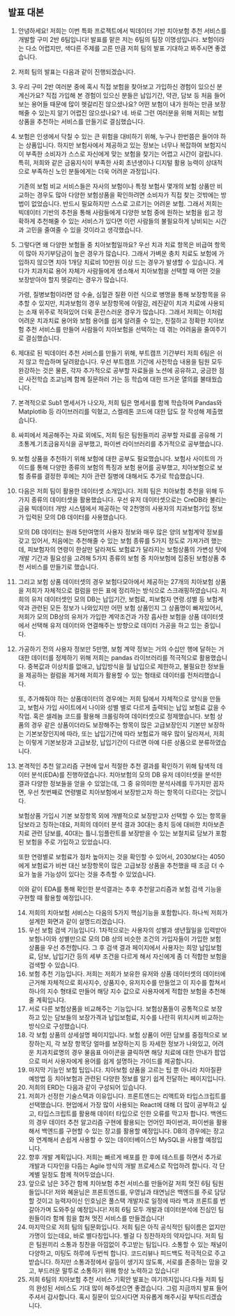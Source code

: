 ## 발표 대본

1. 안녕하세요! 저희는 이번 특화 프로젝트에서 빅데이터 기반 치아보험 추천 서비스를 개발할 구미 2반 6팀입니다! 발표를 맡은 저는 6팀의 팀장 이명성입니다. 보험이라는 다소 어렵지만, 색다른 주제를 고른 만큼 저희 팀의 발표 기대하고 봐주시면 좋겠습니다.

2. 저희 팀의 발표는 다음과 같이 진행되겠습니다.

3. 우리 구미 2반 여러분 중에 혹시 직접 보험을 찾아보고 가입하신 경험이 있으신 분 계신가요? 직접 가입해 본 경험이 있으신 분들은 납입기간, 약관, 담보 등 처음 들어보는 용어들 때문에 많이 헷갈리진 않으셨나요? 어떤 보험이 내가 원하는 만큼 보장해줄 수 있는지 알기 어렵진 않으셨나요? 네. 바로 그런 여러분을 위해 저희는 보험상품을 추천하는 서비스를 만들기로 결심했습니다. 

4. 보험은 인생에서 닥칠 수 있는 큰 위험을 대비하기 위해, 누구나 한번쯤은 들어야 하는 상품입니다. 하지만 보험사에서 제공하고 있는 정보는 너무나 복잡하여 보험지식이 부족한 소비자가 스스로 자신에게 맞는 보험을 찾기는 어렵고 시간이 걸립니다. 특히, 저희와 같은 금융지식이 부족한 사회 초년생이나 디지털 활용 능력이 상대적으로 부족하신 노인 분들에게는 더욱 어려운 과정입니다. 

   기존의 보험 비교 서비스들은 자사의 보험이나 특정 보험사 몇개의 보험 상품만 비교하는 경우도 많아 다양한 보험상품을 확인하려면 소비자가 직접 찾는 것밖에는 방법이 없었습니다. 반드시 필요하지만 스스로 고르기는 어려운 보험. 그래서 저희는 빅데이터 기반의 추천을 통해 사람들에게 다양한 보험 중에 원하는 보험을 쉽고 정확하게 추천해줄 수 있는 서비스가 있다면 이런 사람들의 불필요하게 낭비되는 시간과 고민을 줄여줄 수 있을 것이라고 생각했습니다. 

5. 그렇다면 왜 다양한 보험들 중 치아보험일까요? 우선 치과 치료 항목은 비급여 항목이 많아 자기부담금이 높은 경우가 많습니다. 그래서 가벼운 충치 치료도 보험에 가입하지 않으면 치아 1개당 치료비 10만원 이상 드는 경우가 발생할 수 있습니다. 게다가 치과치료 용어 자체가 사람들에게 생소해서 치아보험을 선택할 때 어떤 것을 보장받아야 할지 헷갈리는 경우가 많습니다. 

   가령, 질병보험이라면 암 수술, 심혈관 질환 이런 식으로 병명을 통해 보장항목을 유추할 수 있지만, 치과보험의 경우 보장항목에 아말감, 레진같이 치과 치료에 사용되는 소재 위주로 적혀있어 더욱 혼란스러운 경우가 많습니다. 그래서 저희는 이처럼 어려운 치과치료 용어와 보험 용어를 쉽게 알려줄 수 있는, 친절하고 정확한 치아보험 추천 서비스를 만들어 사람들이 치아보험을 선택하는 데 겪는 어려움을 줄여주기로 결심했습니다.

6.  제대로 된 빅데이터 추천 서비스를 만들기 위해, 부트캠프 기간부터 저희 6팀은 쉬지 않고 학습하며 달려왔습니다. 우선 부트캠프 기간에 사전학습 내용을 팀원 모두 완강하는 것은 물론, 각자 추가적으로 공부할 자료들을 노션에 공유하고, 궁금한 점은 사전학습 조교님께 함께 질문하러 가는 등 학습에 대한 뜨거운 열의를 불태웠습니다.

7. 본격적으로 Sub1 명세서가 나오자, 저희 팀은 명세서를 함께 학습하며 Pandas와 Matplotlib 등 라이브러리를 익혔고, 스켈레톤 코드에 대한 답도 잘 작성해 제출했습니다.

8. 싸피에서 제공해주는 자료 외에도, 저희 팀은 팀원들끼리 공부할 자료를 공유해 기초통계.기초금융지식을 공부했고, 파이썬 라이브러리를 추가적으로 공부했습니다.

9. 보험 상품을 추천하기 위해 보험에 대한 공부도 필요했습니다. 보험사 사이트의 가이드를 통해 다양한 종류의 보험의 특징과 보험 용어를 공부했고, 치아보험으로 보험 종류를 결정한 후에는 치아 관련 질병에 대해서도 추가로 학습했습니다.

10. 다음은 저희 팀이 활용한 데이터셋 소개입니다. 저희 팀은 치아보험 추천을 위해 두가지 종류의 데이터셋을 활용했습니다.  우선 유저 데이터셋으로는 CreDB라 불리는 금융 빅데이터 개방 시스템에서 제공하는 약 2천명의 사용자의 치과보험가입 정보가 입력된 모의 DB 데이터를 사용했습니다. 

    모의 DB 데이터는 원래 5만여명의 사용자 정보와 매우 많은 양의 보험계약 정보를 갖고 있어서, 처음에는 추천해줄 수 있는 보험 종류를 5가지 정도로 가져가려 했는데, 피보험자의 연령이 한살만 달라져도 보험료가 달라지는 보험상품의 가변성 탓에 개발 기간과 필요성을 고려해 5가지 종류의 보험 중 치아보험에 집중된 보험상품 추천 서비스를 만들기로 했습니다. 

11.   그리고 보험 상품 데이터셋의 경우 보험다모아에서 제공하는 27개의 치아보험 상품을 저희가 자체적으로 컬럼을 만든 표에 정리하는 방식으로 스크래핑하였습니다. 저희의 유저 데이터셋인 모의 DB는 납입기간, 보험료, 피보험자 연령.성별 등 보험계약과 관련된 모든 정보가 나와있지만 어떤 보험 상품인지 그 상품명이 빠져있어서, 저희가 모의 DB상의 유저가 가입한 계약조건과 가장 흡사한 보험을 상품 데이터셋에서 선택해 유저 데이터와 연결해주는 방향으로 데이터 가공을 하고 있는 중입니다.

12. 가공하기 전의 사용자 정보만 5만명, 보험 계약 정보는 거의 수십만 행에 달하는 거대한 데이터를 정제하기 위해 저희는 pandas 라이브러리를 적극적으로 활용했습니다. 중복값과 이상치를 없애고, 납입방식을 월 납입으로 제한하고, 불필요한 정보들을 제공하는 컬럼을 제거해 저희가 활용할 수 있는 형태로 데이터를 전처리했습니다. 

    또, 추가해줘야 하는 상품데이터의 경우에는 저희 팀에서 자체적으로 양식을 만들고, 보험사 가입 사이트에서 나이와 성별 별로 다르게 출력되는 납입 보험료 값을 수작업. 혹은 셀레늄 코드를 활용해 크롤링하여 데이터셋으로 정제했습니다. 보험 상품의 경우 같은 상품이더라도 보장해주는 항목이 많은 고급보장인지 기본만 보장하는 기본보장인지에 따라, 또는 납입기간에 따라 보험료가 매우 많이 달라져서, 저희는 이렇게 기본보장과 고급보장, 납입기간이 다르면 아예 다른 상품으로 분류하였습니다.

13. 본격적인 추천 알고리즘 구현에 앞서 적절한 추천 결과를 확인하기 위해 탐색적 데이터 분석(EDA)를 진행하였습니다. 치아보험의 모의 DB 유저 데이터셋을 분석한 결과 다양한 정보들을 얻을 수 있었는데, 그 중 유의미한 분석사례를 두가지만 꼽자면, 우선 첫번째로 연령별로 치아보험에서 보장받고자 하는 항목이 다르다는 것입니다. 

    보험상품 가입시 기본 보장항목 외에 개별적으로 보장받고자 선택할 수 있는 항목을 담보라고 칭하는데요, 저희의 데이터 분석 결과 30대는 충치 등에 대비한 치아보존치료 관련 담보를, 40대는 틀니.임플란트를 보장받을 수 있는 보철치료 담보가 포함된 보험을 주로 가입하고 있었습니다.

    또한 연령별로 보험료가 점차 높아지는 것을 확인할 수 있어서, 2030보다는 4050에게 보험료가 비싼 대신 보장항목이 많은 고급보장 상품을 추천했을 때 조금 더 수요가 높을 가능성이 있다는 것을 추측할 수 있었습니다.

    이와 같이 EDA를 통해 확인한 분석결과는 추후 추천알고리즘과 보험 검색 기능을 구현할 때 활용할 예정입니다.

    

    14. 저희의 치아보험 서비스는 다음의 5가지 핵심기능을 포함합니다. 하나씩 저희가 설계한 화면과 같이 설명드리겠습니다.
    15. 우선 보험 검색 기능입니다. 1차적으로는 사용자의 성별과 생년월일을 입력받아 보험나이와 성별만으로 모의 DB 상의 비슷한 조건의 가입자들이 가입한 보험 상품을 우선 추천합니다. 그 후 검색 결과 페이지에서 사용자는 희망 납입보험료, 담보, 납입기간 등의 세부 조건을 다르게 해서 자신에게 좀 더 적합한 보험을 검색할 수 있습니다.
    16. 보험 추천 기능입니다. 저희는 저희가 보유한 유저와 상품 데이터셋의 데이터에 근거해 자체적으로 회사지수, 상품지수, 유저지수를 만들었고 이 지수를 합쳐서 하나의 지수 형태로 만들어 해당 지수 값으로 사용자에게 적합한 보험을 추천해줄 계획입니다.
    17. 서로 다른 보험상품을 비교해주는 기능입니다. 보험상품들이 공통적으로 보장하고 있는 담보들의 보장가격과 납입보험료, 지수를 나란히 위치시켜 비교하는 방식으로 구성했습니다.
    18. 각 보험 상품의 상세설명 페이지입니다. 보험 상품이 어떤 담보를 중점적으로 보장하는지, 각 보장 항목당 얼마를 보장하는지 등 자세한 정보가 나와있고, 어려운 치과치료명의 경우 물음표 아이콘을 클릭하면 해당 치료에 대한 안내가 팝업으로 떠서 사용자에게 용어를 쉽게 설명하는 가이드를 제공합니다.
    19. 마지막 기능인 보험 팁입니다. 치아보험 상품을 고르는 팁 뿐 아니라 치아질환 예방법 등 치아보험과 관련된 다양한 정보를 알기 쉽게 전달하는 페이지입니다.
    20. 저희의 ERD는 다음과 같이 구성되어 있습니다.
    21. 저희가 선정한 기술스택과 이유입니다. 프론트엔드는 리액트와 타입스크립트를 선택했습니다. 현업에서 가장 많이 사용되는 React에 대해 더 많이 공부하고 싶고, 타입스크립트를 활용해 데이터 타입으로 인한 오류를 막고자 합니다. 백엔드의 경우 데이터 추천 알고리즘 구현에 활용되는 언어인 파이썬과, 파이썬을 활용해서 백엔드를 구현할 수 있는 장고를 활용할 예정입니다. DB의 경우에는 장고와 연계해서 손쉽게 사용할 수 있는 데이터베이스인 MySQL을 사용할 예정입니다.
    22. 향후 개발 계획입니다. 저희는 빠르게 배포를 한 후에 테스트를 하면서 추가로 개발과 디자인을 다듬는 Agile 방식의 개발 프로세스로 작업하려 합니다. 각 단계별 일정도 함께 적어두었습니다.
    23. 앞으로 남은 3주간 함께 치아보험 추천 서비스를 만들어갈 저희 멋진 6팀 팀원들입니다! 저와 혜윤님은 프론트엔드를, 우영님과 태연님은 백엔드를 주로 담당할 것이고 능력자이신 인호님은 풀스택 개발자로 일정에 따라 백과 프론트를 번갈아가며 도와주실 예정입니다! 저희 6팀 모두 개발과 데이터분석에 진심인 팀원들이라 함께 힘을 합쳐 멋진 서비스를 만들겠습니다!
    24. 마지막으로 저희 팀의 팀문화입니다. 저희 팀은 아직 공식적인 팀이름은 없지만 가명이 있는데요, 바로 별다칭입니다. 별걸 다 칭찬하자의 약자입니다. 저희 팀은 팀원끼리 소통과 칭찬을 아낌없이 주고받는 팀입니다. 소통할 수 있는 채널이 다양하고, 미팅도 하루에 두번씩 합니다. 코드리뷰나 피드백도 적극적으로 주고받습니다. 하지만 소통과정에서 갈등이 생기지 않도록, 서로를 존중하는 맘을 갖고, 부드러운 말투로 소통하기 위해 항상 노력하고 있습니다! 
    25. 저희 6팀의 치아보험 추천 서비스 기획안 발표는 여기까지입니다.다들 저희 팀의 완성된 서비스도 기대 많이 해주셨으면 좋겠습니다. 그럼 지금까지 발표 들어주셔서 감사합니다. 혹시 질문이 있으시다면 자유롭게 해주시길 부탁드리겠습니다.



